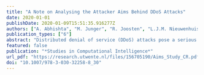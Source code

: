 ```yaml
---
title: "A Note on Analysing the Attacker Aims Behind DDoS Attacks"
date: 2020-01-01
publishDate: 2020-01-09T15:51:35.916277Z
authors: ["A. Abhishta", "M. Junger", "R. Joosten", "L.J.M. Nieuwenhuis"]
publication_types: ["6"]
abstract: "Distributed denial of service (DDoS) attacks pose a serious threat to the availability of online resources. In this paper, we analyse the attacker aims for the use of DDoS attacks. We propose a model that can be used to evaluate news articles for determining probable aims of attackers. Thereafter, we apply this model to evaluate 27 distinct attack events from 2016. We make use of a DDoS specific longitudinal news database to select these attack events. We find the proposed model useful in analysing attack aims. We also find that in some cases attackers might target a web infrastructure just because it is virtually invincible. © Springer Nature Switzerland AG 2020."
featured: false
publication: "*Studies in Computational Intelligence*"
url_pdf: "https://research.utwente.nl/files/156705190/Aims_Study_CR.pdf"
doi: "10.1007/978-3-030-32258-8_30"
---
```


